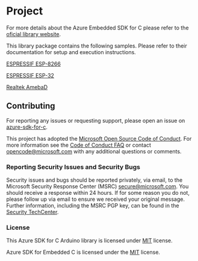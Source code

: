 # Project

For more details about the Azure Embedded SDK for C please refer to the [oficial library website](https://github.com/azure/azure-sdk-for-c).

This library package contains the following samples.
Please refer to their documentation for setup and execution instructions.

[ESPRESSIF ESP-8266](examples/Azure_IoT_Hub_ESP8266/readme.md)

[ESPRESSIF ESP-32](examples/Azure_IoT_Hub_ESP32/readme.md)

[Realtek AmebaD](examples/Azure_IoT_Hub_RealtekAmebaD/readme.md)

## Contributing

For reporting any issues or requesting support, please open an issue on [azure-sdk-for-c](https://github.com/Azure/azure-sdk-for-c/issues/new/choose).

This project has adopted the [Microsoft Open Source Code of Conduct](https://opensource.microsoft.com/codeofconduct/).
For more information see the [Code of Conduct FAQ](https://opensource.microsoft.com/codeofconduct/faq/) or
contact [opencode@microsoft.com](mailto:opencode@microsoft.com) with any additional questions or comments.

### Reporting Security Issues and Security Bugs

Security issues and bugs should be reported privately, via email, to the Microsoft Security Response Center (MSRC) <secure@microsoft.com>. You should receive a response within 24 hours. If for some reason you do not, please follow up via email to ensure we received your original message. Further information, including the MSRC PGP key, can be found in the [Security TechCenter](https://www.microsoft.com/msrc/faqs-report-an-issue).

### License

This Azure SDK for C Arduino library is licensed under [MIT](https://github.com/Azure/azure-sdk-for-c-arduino/blob/main/LICENSE) license.

Azure SDK for Embedded C is licensed under the [MIT](https://github.com/Azure/azure-sdk-for-c/blob/main/LICENSE) license.
